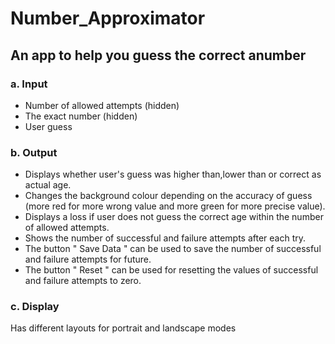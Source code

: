 # Number_Approximator

## An app to help you guess the correct anumber

### a. Input
   * Number of allowed attempts (hidden)
   * The exact number (hidden)
   * User guess
  
### b. Output 
   * Displays whether user's guess was higher than,lower than or correct as actual age.
   * Changes the background colour depending on the accuracy of guess (more red for more wrong value and more green for more precise value).
   * Displays a loss if user does not guess the correct age within the number of allowed attempts.
   * Shows the number of successful and failure attempts after each try.
   * The button " Save Data " can be used to save the number of successful and failure attempts for future.
   * The button " Reset " can be used for resetting the values of successful and failure attempts to zero.
     
### c. Display
   Has different layouts for portrait and landscape modes

